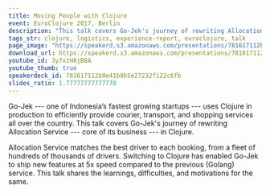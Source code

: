 ```yaml
---
title: Moving People with Clojure
event: EuroClojure 2017, Berlin
description: "This talk covers Go-Jek's journey of rewriting Allocation Service - core of its business - in Clojure."
tags_str: clojure, logistics, experience-report, euroclojure, talk
page_image: "https://speakerd.s3.amazonaws.com/presentations/781617112b0e41b0b5e27232f122c6fb/slide_0.jpg?477355"
download_url: https://speakerd.s3.amazonaws.com/presentations/781617112b0e41b0b5e27232f122c6fb/moving.pdf
youtube_id: 3y7xzH8jB8A
youtube_thumb: true
speakerdeck_id: 781617112b0e41b0b5e27232f122c6fb
slides_ratio: 1.77777777777778
---
```

Go-Jek --- one of Indonesia’s fastest growing startups --- uses Clojure in production to efficiently provide courier, transport, and shopping services all over the country. This talk covers Go-Jek's journey of rewriting Allocation Service --- core of its business --- in Clojure. 

Allocation Service matches the best driver to each booking, from a fleet of hundreds of thousands of drivers. Switching to Clojure has enabled Go-Jek to ship new features at 5x speed compared to the previous (Golang) service. This talk shares the learnings, difficulties, and motivations for the same.